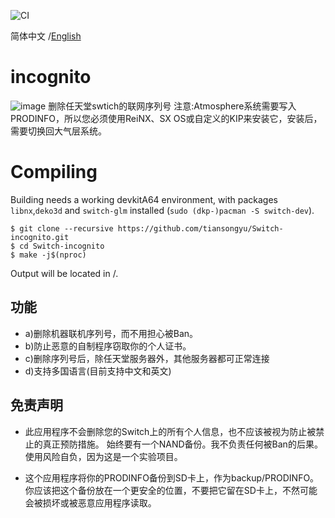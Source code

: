 ![CI](https://github.com/tiansongyu/Switch-incognito/workflows/CI/badge.svg)
<div>
  <span>简体中文</span> /<a href=".github/README-English.md">English</a>
</div>

# incognito
![image](https://github.com/tiansongyu/Switch-incognito/blob/master/res/display.jpg)
删除任天堂swtich的联网序列号
注意:Atmosphere系统需要写入PRODINFO，所以您必须使用ReiNX、SX OS或自定义的KIP来安装它，安装后，需要切换回大气层系统。

# Compiling
Building needs a working devkitA64 environment, with packages `libnx`,`deko3d` and `switch-glm` installed (`sudo (dkp-)pacman -S switch-dev`).
```
$ git clone --recursive https://github.com/tiansongyu/Switch-incognito.git
$ cd Switch-incognito
$ make -j$(nproc)
```
Output will be located in /.



## 功能
- a)删除机器联机序列号，而不用担心被Ban。
- b)防止恶意的自制程序窃取你的个人证书。
- c)删除序列号后，除任天堂服务器外，其他服务器都可正常连接
- d)支持多国语言(目前支持中文和英文)
## 免责声明
* 此应用程序不会删除您的Switch上的所有个人信息，也不应该被视为防止被禁止的真正预防措施。
始终要有一个NAND备份。我不负责任何被Ban的后果。使用风险自负，因为这是一个实验项目。

* 这个应用程序将你的PRODINFO备份到SD卡上，作为backup/PRODINFO。你应该把这个备份放在一个更安全的位置，不要把它留在SD卡上，不然可能会被损坏或被恶意应用程序读取。
